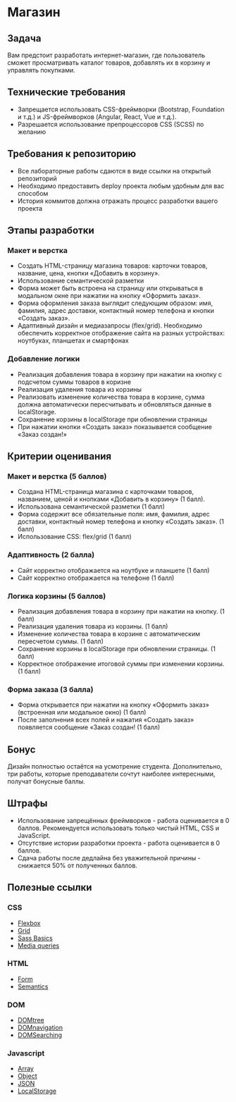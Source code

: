 # Магазин

## Задача
Вам предстоит разработать интернет-магазин, где пользователь сможет просматривать каталог товаров, добавлять их в корзину и управлять покупками.

## Технические требования
* Запрещается использовать CSS-фреймворки (Bootstrap, Foundation и т.д.) и JS-фреймворков (Angular, React, Vue и т.д.).
* Разрешается использование препроцессоров CSS (SCSS) по желанию

## Требования к репозиторию
* Все лабораторные работы сдаются в виде ссылки на открытый репозиторий
* Необходимо предоставить deploy проекта любым удобным для вас способом
* История коммитов должна отражать процесс разработки вашего проекта

## Этапы разработки
### Макет и верстка
* Создать HTML-страницу магазина товаров: карточки товаров, название, цена, кнопки «Добавить в корзину».
* Использование семантической разметки
* Форма может быть встроена на страницу или открываться в модальном окне при нажатии на кнопку «Оформить заказ».
* Форма оформления заказа выглядит следующим образом: имя, фамилия, адрес доставки, контактный номер телефона и кнопки «Создать заказ».
* Адаптивный дизайн и медиазапросы (flex/grid). Необходимо обеспечить корректное отображение сайта на разных устройствах: ноутбуках, планшетах и смартфонах
### Добавление логики
* Реализация добавления товара в корзину при нажатии на кнопку с подсчетом суммы товаров в коризне
* Реализация удаления товара из корзины
* Реализовать изменение количества товара в корзине, сумма должна автоматически пересчитывать и обновляться данные в localStorage.
* Сохранение корзины в localStorage при обновлении страницы
* При нажатии кнопки «Создать заказ» показывается сообщение «Заказ создан!»

## Критерии оценивания
### Макет и верстка (5 баллов)
* Создана HTML-страница магазина с карточками товаров, названием, ценой и кнопками «Добавить в корзину» (1 балл).
* Использована семантической разметки (1 балл)
* Форма содержит все обязательные поля: имя, фамилия, адрес доставки, контактный номер телефона и кнопку «Создать заказ». (1 балл)
* Использование CSS: flex/grid (1 балл)
### Адаптивность (2 балла)
* Сайт корректно отображается на ноутбуке и планшете (1 балл)
* Сайт корректно отображается на телефоне (1 балл)
### Логика корзины (5 баллов)
* Реализация добавления товара в корзину при нажатии на кнопку. (1 балл)
* Реализация удаления товара из корзины. (1 балл)
* Изменение количества товара в корзине с автоматическим пересчетом суммы. (1 балл)
* Сохранение корзины в localStorage при обновлении страницы. (1 балл)
* Корректное отображение итоговой суммы при изменении корзины. (1 балл)
### Форма заказа (3 балла)
* Форма открывается при нажатии на кнопку «Оформить заказ» (встроенная или модальное окно) (1 балл)
* После заполнения всех полей и нажатия «Создать заказ» появляется сообщение «Заказ создан! (1 балл)

## Бонус
Дизайн полностью остаётся на усмотрение студента. Дополнительно, три работы, которые преподаватели сочтут наиболее интересными, получат бонусные баллы.

## Штрафы
* Использование запрещённых фреймворков - работа оценивается в 0 баллов. Рекомендуется использовать только чистый HTML, CSS и JavaScript.
* Отсутствие истории разработки проекта - работа оценивается в 0 баллов.
* Сдача работы после дедлайна без уважительной причины - снижается 50% от полученных баллов.

## Полезные ссылки
### CSS
* [Flexbox](https://css-tricks.com/snippets/css/a-guide-to-flexbox/)
* [Grid](http://css-tricks.com/snippets/css/complete-guide-grid/)
* [Sass Basics](https://sass-lang.com/guide/)
* [Media queries](https://itchief.ru/html-and-css/media-queries)
### HTML
* [Form](https://ru.hexlet.io/courses/css-content/lessons/forms/theory_unit)
* [Semantics](https://htmlacademy.ru/blog/html/semantics)
### DOM
* [DOMtree](https://learn.javascript.ru/dom-nodes)
* [DOMnavigation](https://learn.javascript.ru/dom-navigation)
* [DOMSearching](https://learn.javascript.ru/searching-elements-dom)
### Javascript
* [Array](https://learn.javascript.ru/array-methods)
* [Object](https://learn.javascript.ru/object)
* [JSON](https://learn.javascript.ru/json)
* [LocalStorage](https://learn.javascript.ru/localstorage)